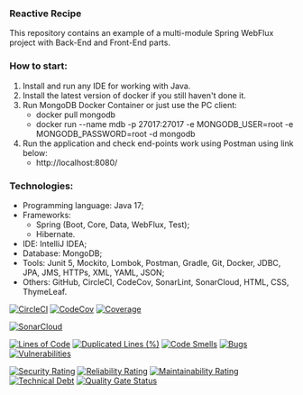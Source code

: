 ### Reactive Recipe
This repository contains an example of a multi-module Spring WebFlux project with Back-End and Front-End parts. 

  

### How to start:
1. Install and run any IDE for working with Java.
2. Install the latest version of docker if you still haven't done it.
3. Run MongoDB Docker Container or just use the PC client:
   - docker pull mongodb
   - docker run --name mdb -p 27017:27017 -e MONGODB_USER=root -e MONGODB_PASSWORD=root -d mongodb
4. Run the application and check end-points work using Postman using link below:
   - http://localhost:8080/



### Technologies:
- Programming language: Java 17;
- Frameworks:
  - Spring (Boot, Core, Data, WebFlux, Test);
  - Hibernate.
- IDE: IntelliJ IDEA;
- Database: MongoDB;
- Tools: Junit 5, Mockito, Lombok, Postman, Gradle, Git, Docker, JDBC, JPA, JMS, HTTPs, XML, YAML, JSON;
- Others: GitHub, CircleCI, CodeCov, SonarLint, SonarCloud, HTML, CSS, ThymeLeaf.

[![CircleCI](https://circleci.com/gh/Crazy-pro/reactive-recipe.svg?style=svg)](https://app.circleci.com/gh/Crazy-pro/reactive-recipe)
[![CodeCov](https://codecov.io/gh/Crazy-pro/reactive-recipe/branch/master/graph/badge.svg)](https://codecov.io/gh/Crazy-pro/reactive-recipe)
[![Coverage](https://sonarcloud.io/api/project_badges/measure?project=Crazy-pro_reactive-recipe&metric=coverage)](https://sonarcloud.io/summary/new_code?id=Crazy-pro_reactive-recipe)

[![SonarCloud](https://sonarcloud.io/images/project_badges/sonarcloud-black.svg)](https://sonarcloud.io/summary/new_code?id=Crazy-pro_reactive-recipe)

[![Lines of Code](https://sonarcloud.io/api/project_badges/measure?project=Crazy-pro_reactive-recipe&metric=ncloc)](https://sonarcloud.io/summary/new_code?id=Crazy-pro_reactive-recipe)
[![Duplicated Lines (%)](https://sonarcloud.io/api/project_badges/measure?project=Crazy-pro_reactive-recipe&metric=duplicated_lines_density)](https://sonarcloud.io/summary/new_code?id=Crazy-pro_reactive-recipe)
[![Code Smells](https://sonarcloud.io/api/project_badges/measure?project=Crazy-pro_reactive-recipe&metric=code_smells)](https://sonarcloud.io/summary/new_code?id=Crazy-pro_reactive-recipe)
[![Bugs](https://sonarcloud.io/api/project_badges/measure?project=Crazy-pro_reactive-recipe&metric=bugs)](https://sonarcloud.io/summary/new_code?id=Crazy-pro_reactive-recipe)
[![Vulnerabilities](https://sonarcloud.io/api/project_badges/measure?project=Crazy-pro_reactive-recipe&metric=vulnerabilities)](https://sonarcloud.io/summary/new_code?id=Crazy-pro_reactive-recipe)

[![Security Rating](https://sonarcloud.io/api/project_badges/measure?project=Crazy-pro_reactive-recipe&metric=security_rating)](https://sonarcloud.io/summary/new_code?id=Crazy-pro_reactive-recipe)
[![Reliability Rating](https://sonarcloud.io/api/project_badges/measure?project=Crazy-pro_reactive-recipe&metric=reliability_rating)](https://sonarcloud.io/summary/new_code?id=Crazy-pro_reactive-recipe)
[![Maintainability Rating](https://sonarcloud.io/api/project_badges/measure?project=Crazy-pro_reactive-recipe&metric=sqale_rating)](https://sonarcloud.io/summary/new_code?id=Crazy-pro_reactive-recipe)
[![Technical Debt](https://sonarcloud.io/api/project_badges/measure?project=Crazy-pro_reactive-recipe&metric=sqale_index)](https://sonarcloud.io/summary/new_code?id=Crazy-pro_reactive-recipe)
[![Quality Gate Status](https://sonarcloud.io/api/project_badges/measure?project=Crazy-pro_reactive-recipe&metric=alert_status)](https://sonarcloud.io/summary/new_code?id=Crazy-pro_reactive-recipe)
